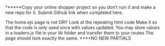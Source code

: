 ******Copy your online shopper project so you don’t ruin it and make a new repo for it. Submit Github link when completed here.

The home.ejs page is not DRY
Look at the repeating html code
Make it so that the code is only used once with values updated.
You may store values in a loaders.js file in your lib folder and transfer them to your routes
The page should look exactly the same.
****NO NEW PARTIALS